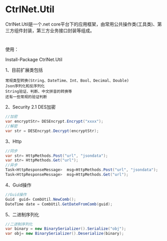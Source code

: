 # CtrlNet.Util
CtrlNet.Util是一个.net core平台下的应用框架，由常用公共操作类(工具类)、第三方组件封装，第三方业务接口封装等组成。
#
使用：

Install-Package CtrlNet.Util

1、目前扩展类包括
    
    常规类型转换(String、DateTime、Int、Bool、Decimal、Double)
    Json序列化和反序列化
    String验证、判断、中文拼音的转换等
    还有一些常规的验证判断
2、Security
   2.1 DES加密
```csharp
//加密
var encryptStr= DESEncrypt.Encrypt("xxxx");
//解密
var str = DESEncrypt.Decrypt(encryptStr);
```
3、Http
```csharp
//同步
var str= HttpMethods.Post("url", "jsondata");
var str= HttpMethods.Get("url");
//异步
Task<HttpResponseMessage>  msg=HttpMethods.Post("url", "jsondata");
Task<HttpResponseMessage>  msg=HttpMethods.Get("url");
```
4、Guid操作    
```csharp
//Guid操作
Guid  guid= CombUtil.NewComb();
DateTime date = CombUtil.GetDateFromComb(guid);
```
5、二进制序列化
```csharp
//二进制序列化
var binary = new BinarySerializer().Serialize("obj");
var obj= new BinarySerializer().Deserialize(binary);
```
